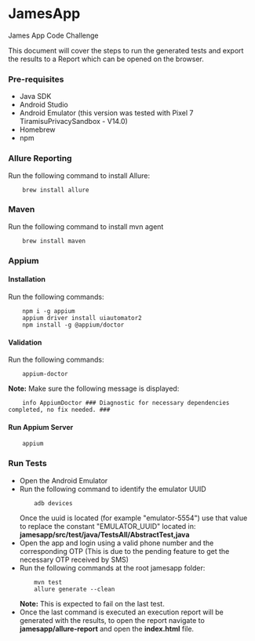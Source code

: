 # JamesApp
James App Code Challenge

This document will cover the steps to run the generated tests and export the results to a Report which can be opened on the browser.

### Pre-requisites
- Java SDK
- Android Studio
- Android Emulator (this version was tested with Pixel 7 TiramisuPrivacySandbox - V14.0)
- Homebrew
- npm

### Allure Reporting
Run the following command to install Allure:
```
    brew install allure
```

### Maven
Run the following command to install mvn agent
```
    brew install maven
```

### Appium

#### Installation
Run the following commands:
```
    npm i -g appium
    appium driver install uiautomator2
    npm install -g @appium/doctor
```

#### Validation
Run the following commands:
```
    appium-doctor
```
**Note:** Make sure the following message is displayed:

```
    info AppiumDoctor ### Diagnostic for necessary dependencies completed, no fix needed. ###
```

#### Run Appium Server
```
    appium
```

### Run Tests
- Open the Android Emulator
- Run the following command to identify the emulator UUID
    ```
        adb devices
    ```
    Once the uuid is located (for example "emulator-5554") use that value to replace the constant "EMULATOR_UUID" located in: **jamesapp/src/test/java/TestsAll/AbstractTest,java**
- Open the app and login using a valid phone number and the corresponding OTP (This is due to the pending feature to get the necessary OTP received by SMS)
- Run the following commands at the root jamesapp folder:
    ```
        mvn test 
        allure generate --clean
    ```
    **Note:** This is expected to fail on the last test.
- Once the last command is executed an execution report will be generated with the results, to open the report navigate to **jamesapp/allure-report** and open the **index.html** file.
